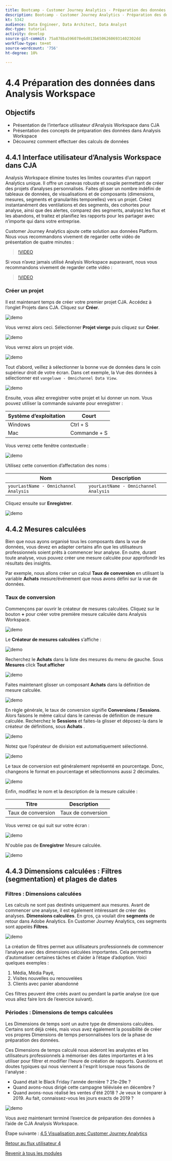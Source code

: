 ```yaml
---
title: Bootcamp - Customer Journey Analytics - Préparation des données dans Analysis Workspace - Brésil
description: Bootcamp - Customer Journey Analytics - Préparation des données dans Analysis Workspace - Brésil
kt: 5342
audience: Data Engineer, Data Architect, Data Analyst
doc-type: tutorial
activity: develop
source-git-commit: 75a878ba596078e6d013b65062606931402302dd
workflow-type: tm+mt
source-wordcount: '756'
ht-degree: 10%

---
```


# 4.4 Préparation des données dans Analysis Workspace

## Objectifs

- Présentation de l’interface utilisateur d’Analysis Workspace dans CJA
- Présentation des concepts de préparation des données dans Analysis Workspace
- Découvrez comment effectuer des calculs de données

## 4.4.1 Interface utilisateur d’Analysis Workspace dans CJA

Analysis Workspace élimine toutes les limites courantes d’un rapport Analytics unique. Il offre un canevas robuste et souple permettant de créer des projets d’analyses personnalisés. Faites glisser un nombre indéfini de tableaux de données, de visualisations et de composants (dimensions, mesures, segments et granularités temporelles) vers un projet. Créez instantanément des ventilations et des segments, des cohortes pour analyse, ainsi que des alertes, comparez des segments, analysez les flux et les abandons, et traitez et planifiez les rapports pour les partager avec n’importe qui dans votre entreprise.

Customer Journey Analytics ajoute cette solution aux données Platform. Nous vous recommandons vivement de regarder cette vidéo de présentation de quatre minutes :

>[!VIDEO](https://video.tv.adobe.com/v/35109?quality=12&learn=on)

Si vous n’avez jamais utilisé Analysis Workspace auparavant, nous vous recommandons vivement de regarder cette vidéo :

>[!VIDEO](https://video.tv.adobe.com/v/26266?quality=12&learn=on)

### Créer un projet

Il est maintenant temps de créer votre premier projet CJA. Accédez à l’onglet Projets dans CJA.
Cliquez sur **Créer**.

![demo](./images/prmenu.png)

Vous verrez alors ceci. Sélectionner **Projet vierge** puis cliquez sur **Créer**.

![demo](./images/prmenu1.png)

Vous verrez alors un projet vide.

![demo](./images/premptyprojects.png)

Tout d’abord, veillez à sélectionner la bonne vue de données dans le coin supérieur droit de votre écran. Dans cet exemple, la Vue des données à sélectionner est `vangeluwe - Omnichannel Data View`.

![demo](./images/prdv.png)

Ensuite, vous allez enregistrer votre projet et lui donner un nom. Vous pouvez utiliser la commande suivante pour enregistrer :

| Système d’exploitation | Court |
| ----------------- |-------------| 
| Windows | Ctrl + S |
| Mac | Commande + S |

Vous verrez cette fenêtre contextuelle :

![demo](./images/prsave.png)

Utilisez cette convention d’affectation des noms :

| Nom | Description |
| ----------------- |-------------| 
| `yourLastName - Omnichannel Analysis` | `yourLastName - Omnichannel Analysis` |

Cliquez ensuite sur **Enregistrer**.

![demo](./images/prsave2.png)

## 4.4.2 Mesures calculées

Bien que nous ayons organisé tous les composants dans la vue de données, vous devez en adapter certains afin que les utilisateurs professionnels soient prêts à commencer leur analyse. En outre, durant toute analyse, vous pouvez créer une mesure calculée pour approfondir les résultats des insights.

Par exemple, nous allons créer un calcul **Taux de conversion** en utilisant la variable **Achats** mesure/événement que nous avons défini sur la vue de données.

### Taux de conversion

Commençons par ouvrir le créateur de mesures calculées. Cliquez sur le bouton **+** pour créer votre première mesure calculée dans Analysis Workspace.

![demo](./images/pradd.png)

Le **Créateur de mesures calculées** s’affiche :

![demo](./images/prbuilder.png)

Recherchez le **Achats** dans la liste des mesures du menu de gauche. Sous **Mesures** click **Tout afficher**

![demo](./images/calcbuildercr1.png)

Faites maintenant glisser un composant **Achats** dans la définition de mesure calculée.

![demo](./images/calcbuildercr2.png)

En règle générale, le taux de conversion signifie **Conversions / Sessions**. Alors faisons le même calcul dans le canevas de définition de mesure calculée. Recherchez le **Sessions** et faites-la glisser et déposez-la dans le créateur de définitions, sous **Achats** .

![demo](./images/calcbuildercr3.png)

Notez que l’opérateur de division est automatiquement sélectionné.

![demo](./images/calcbuildercr4.png)

Le taux de conversion est généralement représenté en pourcentage. Donc, changeons le format en pourcentage et sélectionnons aussi 2 décimales.

![demo](./images/calcbuildercr5.png)

Enfin, modifiez le nom et la description de la mesure calculée :

| Titre | Description |
| ----------------- |-------------| 
| Taux de conversion | Taux de conversion |

Vous verrez ce qui suit sur votre écran :

![demo](./images/calcbuildercr6.png)

N&#39;oublie pas de **Enregistrer** Mesure calculée.

![demo](./images/pr9.png)

## 4.4.3 Dimensions calculées : Filtres (segmentation) et plages de dates

### Filtres : Dimensions calculées

Les calculs ne sont pas destinés uniquement aux mesures. Avant de commencer une analyse, il est également intéressant de créer des analyses. **Dimensions calculées**. En gros, ça voulait dire **segments** de retour dans Adobe Analytics. En Customer Journey Analytics, ces segments sont appelés **Filtres**.

![demo](./images/prfilters.png)

La création de filtres permet aux utilisateurs professionnels de commencer l’analyse avec des dimensions calculées importantes. Cela permettra d’automatiser certaines tâches et d’aider à l’étape d’adoption. Voici quelques exemples :

1. Média, Média Payé,
2. Visites nouvelles ou renouvelées
3. Clients avec panier abandonné

Ces filtres peuvent être créés avant ou pendant la partie analyse (ce que vous allez faire lors de l’exercice suivant).

### Périodes : Dimensions de temps calculées

Les Dimensions de temps sont un autre type de dimensions calculées. Certains sont déjà créés, mais vous avez également la possibilité de créer vos propres Dimensions de temps personnalisées lors de la phase de préparation des données.

Ces Dimensions de temps calculé nous aideront les analystes et les utilisateurs professionnels à mémoriser des dates importantes et à les utiliser pour filtrer et modifier l’heure de création de rapports. Questions et doutes typiques qui nous viennent à l&#39;esprit lorsque nous faisons de l&#39;analyse :

- Quand était le Black Friday l&#39;année dernière ? 21e-29e ?
- Quand avons-nous dirigé cette campagne télévisée en décembre ?
- Quand avons-nous réalisé les ventes d&#39;été 2018 ? Je veux le comparer à 2019. Au fait, connaissez-vous les jours exacts de 2019 ?

![demo](./images/timedimensions.png)

Vous avez maintenant terminé l’exercice de préparation des données à l’aide de CJA Analysis Workspace.

Étape suivante : [4.5 Visualisation avec Customer Journey Analytics](./ex5.md)

[Retour au flux utilisateur 4](./uc4.md)

[Revenir à tous les modules](./../../overview.md)
